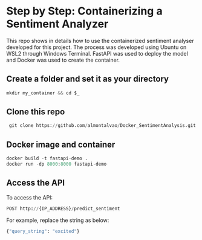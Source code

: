 # Step by Step: Containerizing a Sentiment Analyzer

This repo shows in details how to use the containerized sentiment analyser developed for this project. The process was developed using Ubuntu on WSL2 through Windows Terminal. FastAPI was used to deploy the model and Docker was used to create the container.

## Create a folder and set it as your directory

```python
mkdir my_container && cd $_
```

## Clone this repo 

```python
 git clone https://github.com/almontalvao/Docker_SentimentAnalysis.git
```

## Docker image and container

```python
docker build -t fastapi-demo .
docker run -dp 8000:8000 fastapi-demo
```

## Access the API

To access the API:

```python
POST http://{IP_ADDRESS}/predict_sentiment
```

For example, replace the string as below:

```python
{"query_string": "excited"}
```
